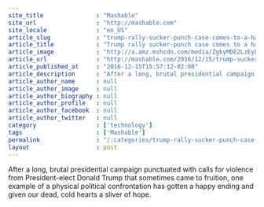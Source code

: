 ```yaml
---
site_title               : "Mashable"
site_url                 : "http://mashable.com"
site_locale              : "en_US"
article_slug             : "trump-rally-sucker-punch-case-comes-to-a-happy-ending-of-forgiveness"
article_title            : "Trump rally sucker-punch case comes to a happy ending of forgiveness"
article_image            : "http://a.amz.mshcdn.com/media/ZgkyMDE2LzEyLzE1LzBiLzFkNjc4YmIxYWY1MDQ5ZWQ5MDJiMGQ3ZGUzMmNiOGY5LjdiZWExLnBuZwpwCXRodW1iCTEyMDB4NjMwCmUJanBn/b14dc777/bbb/1d678bb1-af50-49ed-902b-0d7de32cb8f9.jpg"
article_url              : "http://mashable.com/2016/12/15/trump-sucker-punch-forgiveness/"
article_published_at     : "2016-12-15T15:57:12-02:00"
article_description      : "After a long, brutal presidential campaign punctuated with calls for violence from President-elect Donald Trump that sometimes came to fruition, one example of a physical political confrontation has gotten a happy ending and given our dead, cold hearts a sliver of hope."
article_author_name      : null
article_author_image     : null
article_author_biography : null
article_author_profile   : null
article_author_facebook  : null
article_author_twitter   : null
category                 : ['technology']
tags                     : ['Mashable']
permalink                : "/:categories/trump-rally-sucker-punch-case-comes-to-a-happy-ending-of-forgiveness/"
layout                   : post
---
```


After a long, brutal presidential campaign punctuated with calls for violence from President-elect Donald Trump that sometimes came to fruition, one example of a physical political confrontation has gotten a happy ending and given our dead, cold hearts a sliver of hope.
